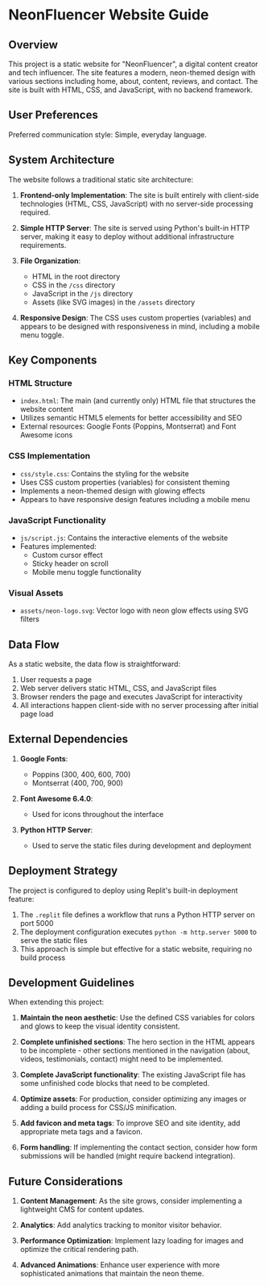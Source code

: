 # NeonFluencer Website Guide

## Overview

This project is a static website for "NeonFluencer", a digital content creator and tech influencer. The site features a modern, neon-themed design with various sections including home, about, content, reviews, and contact. The site is built with HTML, CSS, and JavaScript, with no backend framework.

## User Preferences

Preferred communication style: Simple, everyday language.

## System Architecture

The website follows a traditional static site architecture:

1. **Frontend-only Implementation**: The site is built entirely with client-side technologies (HTML, CSS, JavaScript) with no server-side processing required.

2. **Simple HTTP Server**: The site is served using Python's built-in HTTP server, making it easy to deploy without additional infrastructure requirements.

3. **File Organization**: 
   - HTML in the root directory
   - CSS in the `/css` directory
   - JavaScript in the `/js` directory
   - Assets (like SVG images) in the `/assets` directory

4. **Responsive Design**: The CSS uses custom properties (variables) and appears to be designed with responsiveness in mind, including a mobile menu toggle.

## Key Components

### HTML Structure
- `index.html`: The main (and currently only) HTML file that structures the website content
- Utilizes semantic HTML5 elements for better accessibility and SEO
- External resources: Google Fonts (Poppins, Montserrat) and Font Awesome icons

### CSS Implementation
- `css/style.css`: Contains the styling for the website
- Uses CSS custom properties (variables) for consistent theming
- Implements a neon-themed design with glowing effects
- Appears to have responsive design features including a mobile menu

### JavaScript Functionality
- `js/script.js`: Contains the interactive elements of the website
- Features implemented:
  - Custom cursor effect
  - Sticky header on scroll
  - Mobile menu toggle functionality

### Visual Assets
- `assets/neon-logo.svg`: Vector logo with neon glow effects using SVG filters

## Data Flow

As a static website, the data flow is straightforward:

1. User requests a page
2. Web server delivers static HTML, CSS, and JavaScript files
3. Browser renders the page and executes JavaScript for interactivity
4. All interactions happen client-side with no server processing after initial page load

## External Dependencies

1. **Google Fonts**:
   - Poppins (300, 400, 600, 700)
   - Montserrat (400, 700, 900)

2. **Font Awesome 6.4.0**:
   - Used for icons throughout the interface

3. **Python HTTP Server**:
   - Used to serve the static files during development and deployment

## Deployment Strategy

The project is configured to deploy using Replit's built-in deployment feature:

1. The `.replit` file defines a workflow that runs a Python HTTP server on port 5000
2. The deployment configuration executes `python -m http.server 5000` to serve the static files
3. This approach is simple but effective for a static website, requiring no build process

## Development Guidelines

When extending this project:

1. **Maintain the neon aesthetic**: Use the defined CSS variables for colors and glows to keep the visual identity consistent.

2. **Complete unfinished sections**: The hero section in the HTML appears to be incomplete - other sections mentioned in the navigation (about, videos, testimonials, contact) might need to be implemented.

3. **Complete JavaScript functionality**: The existing JavaScript file has some unfinished code blocks that need to be completed.

4. **Optimize assets**: For production, consider optimizing any images or adding a build process for CSS/JS minification.

5. **Add favicon and meta tags**: To improve SEO and site identity, add appropriate meta tags and a favicon.

6. **Form handling**: If implementing the contact section, consider how form submissions will be handled (might require backend integration).

## Future Considerations

1. **Content Management**: As the site grows, consider implementing a lightweight CMS for content updates.

2. **Analytics**: Add analytics tracking to monitor visitor behavior.

3. **Performance Optimization**: Implement lazy loading for images and optimize the critical rendering path.

4. **Advanced Animations**: Enhance user experience with more sophisticated animations that maintain the neon theme.